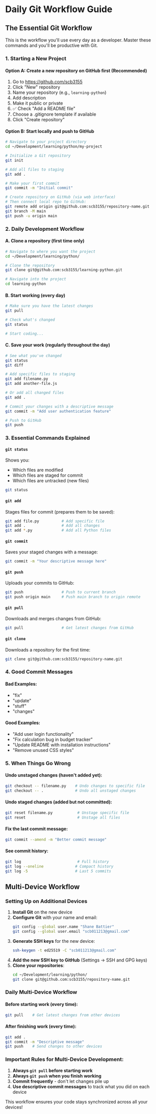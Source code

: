 # Daily Git Workflow Guide

## The Essential Git Workflow

This is the workflow you'll use every day as a developer. Master these commands and you'll be productive with Git.

### 1. Starting a New Project

#### Option A: Create a new repository on GitHub first (Recommended)
1. Go to https://github.com/scb3155
2. Click "New" repository
3. Name your repository (e.g., `learning-python`)
4. Add description
5. Make it public or private
6. ✅ Check "Add a README file"
7. Choose a .gitignore template if available
8. Click "Create repository"

#### Option B: Start locally and push to GitHub
```bash
# Navigate to your project directory
cd ~/Development/learning/python/my-project

# Initialize a Git repository
git init

# Add all files to staging
git add .

# Make your first commit
git commit -m "Initial commit"

# Create repository on GitHub (via web interface)
# Then connect local repo to GitHub:
git remote add origin git@github.com:scb3155/repository-name.git
git branch -M main
git push -u origin main
```

### 2. Daily Development Workflow

#### A. Clone a repository (first time only)
```bash
# Navigate to where you want the project
cd ~/Development/learning/python/

# Clone the repository
git clone git@github.com:scb3155/learning-python.git

# Navigate into the project
cd learning-python
```

#### B. Start working (every day)
```bash
# Make sure you have the latest changes
git pull

# Check what's changed
git status

# Start coding...
```

#### C. Save your work (regularly throughout the day)
```bash
# See what you've changed
git status
git diff

# Add specific files to staging
git add filename.py
git add another-file.js

# Or add all changed files
git add .

# Commit your changes with a descriptive message
git commit -m "Add user authentication feature"

# Push to GitHub
git push
```

### 3. Essential Commands Explained

#### `git status`
Shows you:
- Which files are modified
- Which files are staged for commit
- Which files are untracked (new files)

```bash
git status
```

#### `git add`
Stages files for commit (prepares them to be saved):
```bash
git add file.py          # Add specific file
git add .                # Add all changes
git add *.py             # Add all Python files
```

#### `git commit`
Saves your staged changes with a message:
```bash
git commit -m "Your descriptive message here"
```

#### `git push`
Uploads your commits to GitHub:
```bash
git push                 # Push to current branch
git push origin main     # Push main branch to origin remote
```

#### `git pull`
Downloads and merges changes from GitHub:
```bash
git pull                 # Get latest changes from GitHub
```

#### `git clone`
Downloads a repository for the first time:
```bash
git clone git@github.com:scb3155/repository-name.git
```

### 4. Good Commit Messages

#### Bad Examples:
- "fix"
- "update"
- "stuff"
- "changes"

#### Good Examples:
- "Add user login functionality"
- "Fix calculation bug in budget tracker"
- "Update README with installation instructions"
- "Remove unused CSS styles"

### 5. When Things Go Wrong

#### Undo unstaged changes (haven't added yet):
```bash
git checkout -- filename.py    # Undo changes to specific file
git checkout -- .              # Undo all unstaged changes
```

#### Undo staged changes (added but not committed):
```bash
git reset filename.py           # Unstage specific file
git reset                       # Unstage all files
```

#### Fix the last commit message:
```bash
git commit --amend -m "Better commit message"
```

#### See commit history:
```bash
git log                         # Full history
git log --oneline              # Compact history
git log -5                     # Last 5 commits
```

## Multi-Device Workflow

### Setting Up on Additional Devices

1. **Install Git** on the new device
2. **Configure Git** with your name and email:
   ```bash
   git config --global user.name "Shane Battier"
   git config --global user.email "scb011213@gmail.com"
   ```
3. **Generate SSH keys** for the new device:
   ```bash
   ssh-keygen -t ed25519 -C "scb011213@gmail.com"
   ```
4. **Add the new SSH key to GitHub** (Settings → SSH and GPG keys)
5. **Clone your repositories**:
   ```bash
   cd ~/Development/learning/python/
   git clone git@github.com:scb3155/repository-name.git
   ```

### Daily Multi-Device Workflow

#### Before starting work (every time):
```bash
git pull    # Get latest changes from other devices
```

#### After finishing work (every time):
```bash
git add .
git commit -m "Descriptive message"
git push    # Send changes to other devices
```

### Important Rules for Multi-Device Development:
1. **Always `git pull` before starting work**
2. **Always `git push` when you finish working**
3. **Commit frequently** - don't let changes pile up
4. **Use descriptive commit messages** to track what you did on each device

This workflow ensures your code stays synchronized across all your devices!